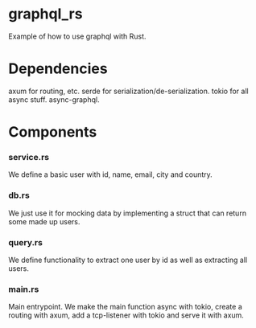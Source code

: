 # graphql_rs
Example of how to use graphql with Rust.

# Dependencies
axum for routing, etc.
serde for serialization/de-serialization.
tokio for all async stuff.
async-graphql.

# Components
### service.rs
We define a basic user with id, name, email, city and country.

### db.rs
We just use it for mocking data by implementing a struct that can return some made up users.

### query.rs
We define functionality to extract one user by id as well as extracting all users.

### main.rs
Main entrypoint. We make the main function async with tokio, create a routing with axum, add a tcp-listener with tokio and serve it with axum.
